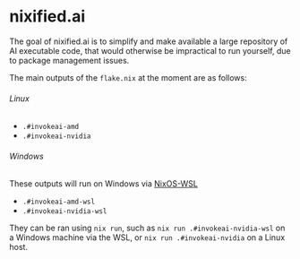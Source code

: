 # nixified.ai

The goal of nixified.ai is to simplify and make available a large repository of
AI executable code, that would otherwise be impractical to run yourself, due to
package management issues.

The main outputs of the `flake.nix` at the moment are as follows:

###### Linux

- `.#invokeai-amd`
- `.#invokeai-nvidia`

###### Windows

These outputs will run on Windows via [NixOS-WSL](https://github.com/nix-community/NixOS-WSL)

- `.#invokeai-amd-wsl`
- `.#invokeai-nvidia-wsl`

They can be ran using `nix run`, such as `nix run .#invokeai-nvidia-wsl` on a
Windows machine via the WSL, or `nix run .#invokeai-nvidia` on a Linux host.
